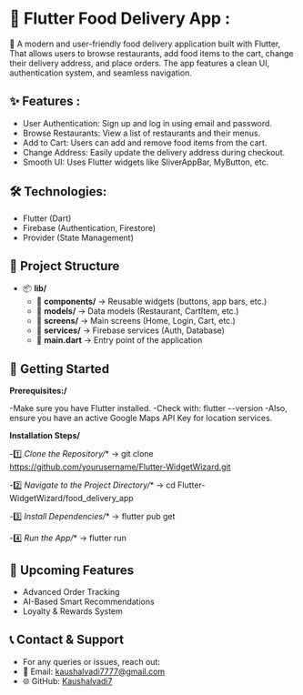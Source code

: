 # 🍔 Flutter Food Delivery App :
🚀 A modern and user-friendly food delivery application built with Flutter, That allows users to browse restaurants, add food items to the cart, change their delivery address, and place orders. The app features a clean UI, authentication system, and seamless navigation.

## ✨ Features :

- User Authentication: Sign up and log in using email and password.
- Browse Restaurants: View a list of restaurants and their menus.
- Add to Cart: Users can add and remove food items from the cart.
- Change Address: Easily update the delivery address during checkout.
- Smooth UI: Uses Flutter widgets like SliverAppBar, MyButton, etc.

## 🛠️ Technologies:

- Flutter (Dart)
- Firebase (Authentication, Firestore)
- Provider (State Management)

##  📂 Project Structure
 
- 📦 **lib/**
  - 📂 **components/** → Reusable widgets (buttons, app bars, etc.)  
  - 📂 **models/** → Data models (Restaurant, CartItem, etc.)  
  - 📂 **screens/** → Main screens (Home, Login, Cart, etc.)  
  - 📂 **services/** → Firebase services (Auth, Database)  
  - 📜 **main.dart** → Entry point of the application  

## 🚀 Getting Started
 **Prerequisites:/**

  -Make sure you have Flutter installed. 
  -Check with: flutter --version
  -Also, ensure you have an active Google Maps API Key for location services.

**Installation Steps/**

  -1️⃣ *Clone the Repository/** → git clone https://github.com/yourusername/Flutter-WidgetWizard.git
    
  -2️⃣ *Navigate to the Project Directory/** → cd Flutter-WidgetWizard/food_delivery_app
    
  -3️⃣ *Install Dependencies/** → flutter pub get
  
  -4️⃣ *Run the App/** → flutter run

  ## 📌 Upcoming Features
  - Advanced Order Tracking
  - AI-Based Smart Recommendations
  - Loyalty & Rewards System

## 📞 Contact & Support
  - For any queries or issues, reach out:
  - 📧 Email: kaushalvadi7777@gmail.com 
  - 🌐 GitHub: [Kaushalvadi7](https://github.com/Kaushalvadi7)  




